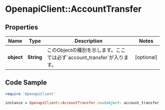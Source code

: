 # OpenapiClient::AccountTransfer

## Properties

Name | Type | Description | Notes
------------ | ------------- | ------------- | -------------
**object** | **String** | このObjectの種別を示します。ここでは必ず&#x60;account_transfer&#x60;が入ります。 | [optional] 

## Code Sample

```ruby
require 'OpenapiClient'

instance = OpenapiClient::AccountTransfer.new(object: account_transfer)
```


